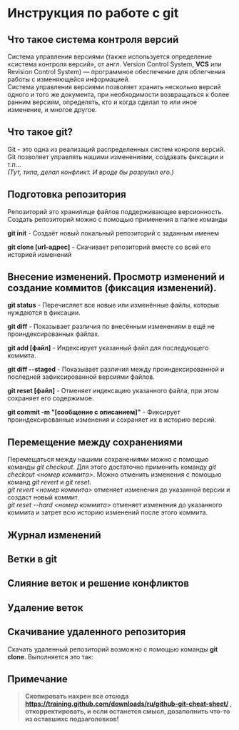 # Инструкция по работе с git

## Что такое система контроля версий  
Система управления версиями (также используется определение «система контроля версий», от англ. Version Control System, **VCS** или Revision Control System) — программное обеспечение для облегчения работы с изменяющейся информацией.  
Система управления версиями позволяет хранить несколько версий одного и того же документа, при необходимости возвращаться к более ранним версиям, определять, кто и когда сделал то или иное изменение, и многое другое.

## Что такое git?
Git - это одна из реализаций распределенных систем конроля версий. Git позволяет управлять нашими изменениями, создавать фиксации и т.п...  
*(Тут, типа, делал конфликт. И вроде бы разрулил его.)*

## Подготовка репозитория
Репозиторий это хранилище файлов поддерживающее версионность. 
Создать репозиторий можно с помощью применения в папке команды  

**git init** - Создаёт новый локальный репозиторий с заданным именем

**git clone [url-адрес]** - Скачивает репозиторий вместе со всей его историей изменений

## Внесение изменений. Просмотр изменений и создание коммитов (фиксация изменений).

**git status** - Перечисляет все новые или изменённые файлы, которые нуждаются в фиксации.

**git diff** - Показывает различия по внесённым изменениям в ещё не проиндексированных файлах.

**git add [файл]** - Индексирует указанный файл для последующего коммита.

**git diff --staged** - Показывает различия между проиндексированной и последней зафиксированной версиями файлов.

**git reset [файл]** - Отменяет индексацию указанного файла, при этом сохраняет его содержимое.

**git commit -m "[сообщение с описанием]"** - Фиксирует проиндексированные изменения и сохраняет их в историю версий.

## Перемещение между сохранениями
Перемещаться между нашими сохранениями можно с помощью команды *git checkout*. Для этого достаточно применить команду *git checkout <номер коммита>*.
Можно отменить изменения с помощью команд *git revert* и *git reset*.  
*git revert <номер коммита>* отменяет изменения до указанной версии и создаст новый коммит.  
*git reset --hard <номер коммита>* отменяет изменения до указанного коммита и затрет всю историю изменений после этого коммита.

## Журнал изменений

## Ветки в git

## Слияние веток и решение конфликтов

## Удаление веток

## Скачивание удаленного репозитория
Скачать удаленный репозиторий возможно с помощью команды **git clone**. Выполняется это так:

## Примечание

> **Скопировать нахрен все отсюда https://training.github.com/downloads/ru/github-git-cheat-sheet/ , откорректировать, и если останется смысл, дозаполнить что-то из оставшихс подзаголовков!**
